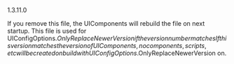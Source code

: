 1.3.11.0

If you remove this file, the UIComponents will rebuild the file on next startup.
This file is used for UIConfigOptions.$OnlyReplaceNewerVersion if the version number matches
If this version matches the version of UIComponents, no components, scripts, etc will be created on build with UIConfigOptions.$OnlyReplaceNewerVersion on.
